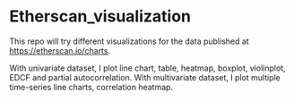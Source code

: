# Etherscan_visualization

This repo will try different visualizations for the data published at https://etherscan.io/charts.

With univariate dataset, I plot line chart, table, heatmap, boxplot, violinplot, EDCF and partial autocorrelation.
With multivariate dataset, I plot multiple time-series line charts, correlation heatmap.





